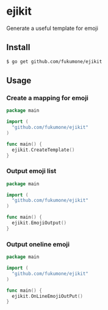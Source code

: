 ejikit
====================

Generate a useful template for emoji

## Install

```bash
$ go get github.com/fukumone/ejikit
```

## Usage

### Create a mapping for emoji

```go
package main

import (
  "github.com/fukumone/ejikit"
)

func main() {
  ejikit.CreateTemplate()
}
```

### Output emoji list

```go
package main

import (
  "github.com/fukumone/ejikit"
)

func main() {
  ejikit.EmojiOutput()
}
```

### Output oneline emoji

```go
package main

import (
  "github.com/fukumone/ejikit"
)

func main() {
  ejikit.OnLineEmojiOutPut()
}
```
